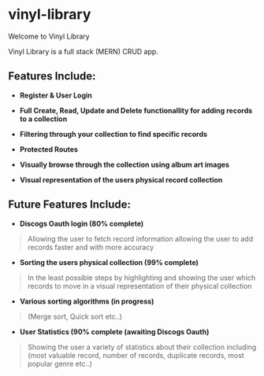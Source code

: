 # vinyl-library

Welcome to Vinyl Library 

Vinyl Library is a full stack (MERN) CRUD app.

## Features Include:

  * **Register & User Login**
  
  * **Full Create, Read, Update and Delete functionallity for adding records to a collection**
  
  * **Filtering through your collection to find specific records**
  
  * **Protected Routes**
  
  * **Visually browse through the collection using album art images**
  
  * **Visual representation of the users physical record collection**
  
  
  
 ## Future Features Include:
 
  * **Discogs Oauth login (80% complete)**
  
  > Allowing the user to fetch record information allowing the user to add records faster and with more accuracy
    
    
  * **Sorting the users physical collection (99% complete)**
  
  > In the least possible steps by highlighting and showing the user which records to move in a visual representation of their physical collection
    
    
  * **Various sorting algorithms (in progress)**
  
  > (Merge sort, Quick sort etc..)
    
    
  * **User Statistics (90% complete (awaiting Discogs Oauth)**
  
  > Showing the user a variety of statistics about their collection including (most valuable record, number of records, duplicate records, most popular genre etc..)
   
 
  
